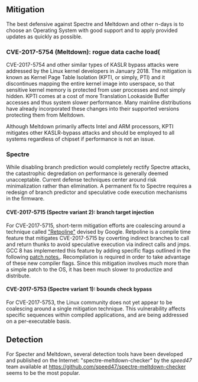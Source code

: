 ## Mitigation

The best defensive against Spectre and Meltdown and other n-days 
is to choose an Operating System with good
support and to apply provided updates as quickly as possible.

### CVE-2017-5754 (Meltdown): rogue data cache load(
CVE-2017-5754 and other similar types of KASLR bypass attacks were addressed by the Linux kernel developers in January 2018.
The mitigation is known as Kernel Page Table Isolation (KPTI, or simply, PTI) and it discontinues mapping the entire kernel image into userspace, so that sensitive kernel memory is protected from
user processes and not simply hidden.
KPTI comes at a cost of more Translation Lookaside Buffer accesses and thus system slower performance.
Many mainline distributions have already incorporated these changes into their supported versions protecting them from Meltdown.

Although Meltdown primarily affects Intel and ARM processors, KPTI mitigates other KASLR-bypass attacks and should be employed to all systems regardless of chipset if performance is not an issue.

### Spectre

While disabling branch prediction would completely rectify Spectre attacks, the catastrophic degredation on performance is generally deemed unacceptable.
Current defense techniques center around risk minimalization rather than elimination.
A permanent fix to Spectre requires a redesign of branch predictor and speculative code execution mechanisms in the firmware.

#### CVE-2017-5715 (Spectre variant 2): branch target injection
For CVE-2017-5715, short-term mitigation efforts are coalescing around a technique called
["Retpoline"](https://support.google.com/faqs/answer/7625886) devised by Google.
Retpoline is a compile time feature that mitigates CVE-2017-5715 by coverting indirect branches to call and return thunks to avoid speculative execution via indirect calls and jmps.
GCC 8 has implemented this feature by adding specific flags outlined in the following [patch notes.](https://gcc.gnu.org/ml/gcc-patches/2018-01/msg00422.html).
Recompilation is required in order to take advantage of these new compiler flags.
Since this mitigation involves much more than a simple patch to the OS, it has been much slower to productize and distribute.

#### CVE-2017-5753 (Spectre variant 1): bounds check bypass
For CVE-2017-5753, the Linux community does not yet appear to be coalescing around a single mitigation technique.
This vulnerability affects specific sequences within compiled applications, and are being addressed on a per-executable basis.

## Detection
For Specter and Meltdown, several detection tools have been developed and published on the Internet:
"spectre-meltdown-checker" by the _speed47_ team available at https://github.com/speed47/spectre-meltdown-checker
seems to be the most popular.



